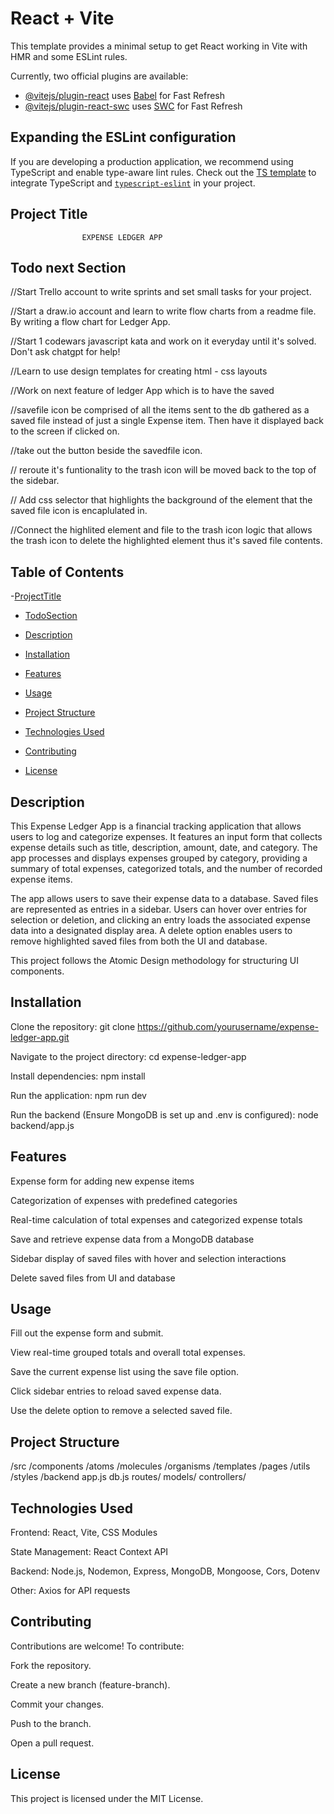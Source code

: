 # React + Vite

This template provides a minimal setup to get React working in Vite with HMR and some ESLint rules.

Currently, two official plugins are available:

- [@vitejs/plugin-react](https://github.com/vitejs/vite-plugin-react/blob/main/packages/plugin-react/README.md) uses [Babel](https://babeljs.io/) for Fast Refresh
- [@vitejs/plugin-react-swc](https://github.com/vitejs/vite-plugin-react-swc) uses [SWC](https://swc.rs/) for Fast Refresh

## Expanding the ESLint configuration

If you are developing a production application, we recommend using TypeScript and enable type-aware lint rules. Check out the [TS template](https://github.com/vitejs/vite/tree/main/packages/create-vite/template-react-ts) to integrate TypeScript and [`typescript-eslint`](https://typescript-eslint.io) in your project.

## Project Title

                    EXPENSE LEDGER APP

## Todo next Section

//Start Trello account to write sprints and set small tasks for your project.

//Start a draw.io account and learn to write flow charts from a readme file. By writing a flow chart for Ledger App.

//Start 1 codewars javascript kata and work on it everyday until it's solved. Don't ask chatgpt for help!

//Learn to use design templates for creating html - css layouts

//Work on next feature of ledger App which is to have the saved

//savefile icon be comprised of all the items sent to the db gathered as a saved file instead of just a single Expense item. Then have it displayed back to the screen if clicked on.

//take out the button beside the savedfile icon.

// reroute it's funtionality to the trash icon will be moved back to the top of the sidebar.

// Add css selector that highlights the background of the element that the saved file icon is encaplulated in.

//Connect the highlited element and file to the trash icon logic that allows the trash icon to delete the highlighted element thus it's saved file contents.

## Table of Contents

-[ProjectTitle](#project-title)

- [TodoSection](#todo-section)

- [Description](#description)

- [Installation](#installation)

- [Features](#features)

- [Usage](#usage)

- [Project Structure](#project-structure)

- [Technologies Used](#technologies-used)

- [Contributing](#Contributing)

- [License](#license)

## Description

This Expense Ledger App is a financial tracking application that allows users to log and categorize expenses. It features an input form that collects expense details such as title, description, amount, date, and category. The app processes and displays expenses grouped by category, providing a summary of total expenses, categorized totals, and the number of recorded expense items.

The app allows users to save their expense data to a database. Saved files are represented as entries in a sidebar. Users can hover over entries for selection or deletion, and clicking an entry loads the associated expense data into a designated display area. A delete option enables users to remove highlighted saved files from both the UI and database.

This project follows the Atomic Design methodology for structuring UI components.

## Installation

Clone the repository: git clone https://github.com/yourusername/expense-ledger-app.git

Navigate to the project directory: cd expense-ledger-app

Install dependencies: npm install

Run the application: npm run dev

Run the backend (Ensure MongoDB is set up and .env is configured): node backend/app.js

## Features

Expense form for adding new expense items

Categorization of expenses with predefined categories

Real-time calculation of total expenses and categorized expense totals

Save and retrieve expense data from a MongoDB database

Sidebar display of saved files with hover and selection interactions

Delete saved files from UI and database

## Usage

Fill out the expense form and submit.

View real-time grouped totals and overall total expenses.

Save the current expense list using the save file option.

Click sidebar entries to reload saved expense data.

Use the delete option to remove a selected saved file.

## Project Structure

/src
/components
/atoms
/molecules
/organisms
/templates
/pages
/utils
/styles
/backend
app.js
db.js
routes/
models/
controllers/

## Technologies Used

Frontend: React, Vite, CSS Modules

State Management: React Context API

Backend: Node.js, Nodemon, Express, MongoDB, Mongoose, Cors, Dotenv

Other: Axios for API requests

## Contributing

Contributions are welcome! To contribute:

Fork the repository.

Create a new branch (feature-branch).

Commit your changes.

Push to the branch.

Open a pull request.

## License

This project is licensed under the MIT License.
